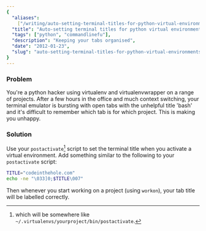```yaml
---
{
  "aliases":
    ["/writing/auto-setting-terminal-titles-for-python-virtual-environments"],
  "title": "Auto-setting terminal titles for python virtual environments",
  "tags": ["python", "commandlinefu"],
  "description": "Keeping your tabs organised",
  "date": "2012-01-23",
  "slug": "auto-setting-terminal-titles-for-python-virtual-environments",
}
---
```


### Problem

You're a python hacker using virtualenv and virtualenvwrapper on a range of
projects. After a few hours in the office and much context switching, your
terminal emulator is bursting with open tabs with the unhelpful title 'bash' and
it's difficult to remember which tab is for which project. This is making you
unhappy.

### Solution

Use your `postactivate`[^1] script to set the terminal title when you activate a
virtual environment. Add something similar to the following to your
`postactivate` script:

```bash
TITLE="codeinthehole.com"
echo -ne "\033]0;$TITLE\007"
```

Then whenever you start working on a project (using `workon`), your tab title
will be labelled correctly.

[^1]:
    which will be somewhere like `~/.virtualenvs/yourproject/bin/postactivate`.
